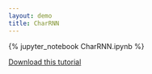 ```yaml
---
layout: demo
title: CharRNN
---
```

{% jupyter_notebook CharRNN.ipynb %}

[Download this tutorial](CharRNN.ipynb)
